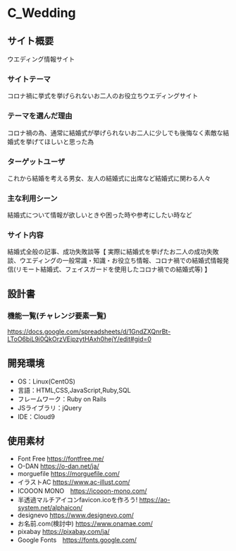 # C_Wedding

## サイト概要
ウエディング情報サイト

### サイトテーマ
コロナ禍に挙式を挙げられないお二人のお役立ちウエディングサイト

### テーマを選んだ理由
コロナ禍の為、通常に結婚式が挙げられないお二人に少しでも後悔なく素敵な結婚式を挙げてほしいと思った為

### ターゲットユーザ
これから結婚を考える男女、友人の結婚式に出席など結婚式に関わる人々

### 主な利用シーン
結婚式について情報が欲しいときや困った時や参考にしたい時など

### サイト内容
結婚式全般の記事、成功失敗談等【 実際に結婚式を挙げたお二人の成功失敗談、ウエディングの一般常識・知識・お役立ち情報、コロナ禍での結婚式情報発信(リモート結婚式、フェイスガードを使用したコロナ禍での結婚式等) 】

## 設計書

### 機能一覧(チャレンジ要素一覧)
https://docs.google.com/spreadsheets/d/1GndZXQnrBt-LToO6biL9i0QkOrzVEjpzytHAxh0hejY/edit#gid=0

## 開発環境
- OS：Linux(CentOS)
- 言語：HTML,CSS,JavaScript,Ruby,SQL
- フレームワーク：Ruby on Rails
- JSライブラリ：jQuery
- IDE：Cloud9

## 使用素材
- Font Free https://fontfree.me/
- O-DAN https://o-dan.net/ja/
- morguefile https://morguefile.com/
- イラストAC https://www.ac-illust.com/
- ICOOON MONO　https://icooon-mono.com/
- 半透過マルチアイコンfavicon.icoを作ろう! https://ao-system.net/alphaicon/
- designevo https://www.designevo.com/
- お名前.com(検討中) https://www.onamae.com/
- pixabay https://pixabay.com/ja/
- Google Fonts　https://fonts.google.com/

